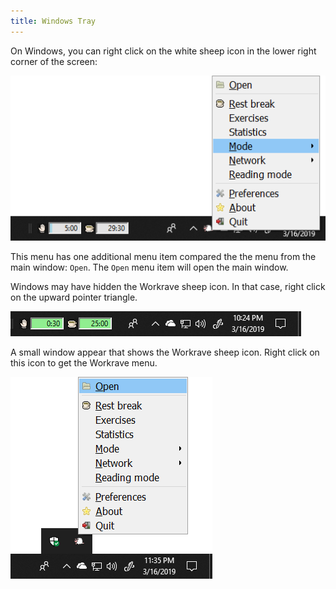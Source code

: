 ```yaml
---
title: Windows Tray
---
```

On Windows, you can right click on the white sheep icon in the lower right corner of the screen:

![Windows tray icon menu](/images/screenshots/win32-trayicon-menu.png)

This menu has one additional menu item compared the the menu from the main window: `Open`.
The `Open` menu item will open the main window.

Windows may have hidden the Workrave sheep icon. In that case, right click on the upward pointer triangle.

![Hidden tray icon](/images/screenshots/win32-trayicon-hidden.png)

A small window appear that shows the Workrave sheep icon. Right click on this icon to get the Workrave menu.

![Hidden tray icon menu](/images/screenshots/win32-trayicon-hidden-menu.png)
